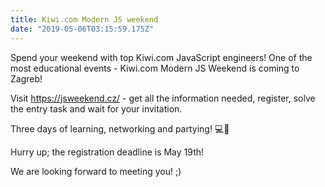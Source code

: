 ```yaml
---
title: Kiwi.com Modern JS weekend 
date: "2019-05-06T03:15:59.175Z"
---
```


Spend your weekend with top Kiwi.com JavaScript engineers! One of the most educational events - Kiwi.com Modern JS Weekend is coming to Zagreb!

Visit https://jsweekend.cz/ - get all the information needed, register, solve the entry task and wait for your invitation.

Three days of learning, networking and partying! 💻🍻

Hurry up; the registration deadline is May 19th!

We are looking forward to meeting you! ;)